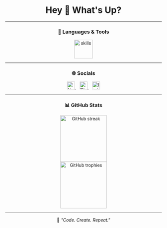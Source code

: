 <h1 align="center">Hey 👋 What's Up?</h1>

---

<div align="center">

### 🧠 Languages & Tools
<img src="https://skillicons.dev/icons?i=py,js,css,cs,cpp" height="60" alt="skills" />

</div>

---

<div align="center">

### 🌐 Socials
<a href="https://www.linkedin.com/in/enzo-varlet-612b86329/" target="_blank">
  <img src="https://img.shields.io/static/v1?message=LinkedIn&logo=linkedin&label=&color=0077B5&logoColor=white&labelColor=&style=for-the-badge" height="25" alt="LinkedIn logo" />
</a>
<img width="8" />
<a href="https://discord.com/users/800445869437616179" target="_blank">
  <img src="https://img.shields.io/static/v1?message=Discord&logo=discord&label=&color=7289DA&logoColor=white&labelColor=&style=for-the-badge" height="25" alt="Discord logo" />
</a>
<img width="8" />
<a href="https://qwazertya.itch.io" target="_blank">
  <img src="https://img.shields.io/static/v1?message=itch.io&logo=itch.io&label=&color=000000&logoColor=white&labelColor=&style=for-the-badge" height="25" alt="Itch.io logo" />
</a>

</div>

---

<div align="center">

### 📊 GitHub Stats
<img src="https://github-readme-streak-stats.herokuapp.com/?user=varlet-enzo&theme=dracula&hide_border=false&border_radius=5" height="150" alt="GitHub streak" />
<br/>
<img src="https://github-profile-trophy.vercel.app/?username=varlet-enzo&theme=dracula&column=-1&row=1&margin-w=8&margin-h=8&no-bg=false&no-frame=false" height="150" alt="GitHub trophies" />

</div>

---

<div align="center">

💬 *"Code. Create. Repeat."*

</div>
